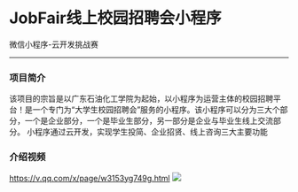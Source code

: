 # JobFair线上校园招聘会小程序
微信小程序-云开发挑战赛
***
### 项目简介
该项目的宗旨是以广东石油化工学院为起始，以小程序为运营主体的校园招聘平台！是一个专门为“大学生校园招聘会”服务的小程序。该小程序可以分为三大个部分，一个是企业部分，一个是毕业生部分，另一部分是企业与毕业生线上交流部分。
小程序通过云开发，实现学生投简、企业招贤、线上咨询三大主要功能
### 介绍视频
https://v.qq.com/x/page/w3153yg749g.html
![](https://github.com/ELBUND/JobFair/blob/master/img/HR.png)
